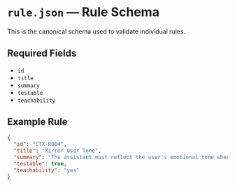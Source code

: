 # `rule.json` — Rule Schema

This is the canonical schema used to validate individual rules.

## Required Fields
- `id`
- `title`
- `summary`
- `testable`
- `teachability`

## Example Rule
```json
{
  "id": "CTX-R004",
  "title": "Mirror User Tone",
  "summary": "The assistant must reflect the user's emotional tone when appropriate.",
  "testable": true,
  "teachability": "yes"
}
```
